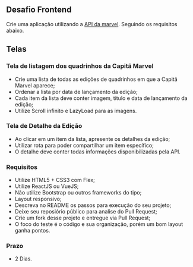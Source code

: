 ## Desafio Frontend ##
Crie uma aplicação utilizando a [API da marvel](https://developer.marvel.com/). Seguindo os requisitos abaixo.

## Telas ##

### Tela de listagem dos quadrinhos da Capitã Marvel ###
* Crie uma lista de todas as edições de quadrinhos em que a Capitã Marvel aparece;
* Ordenar a lista por data de lançamento da edição;
* Cada item da lista deve conter imagem, titulo e data de lançamento da edição;
* Utilize Scroll infinito e LazyLoad para as imagens.

### Tela de Detalhe da Edição ###
* Ao clicar em um item da lista, apresente os detalhes da edição;
* Utilizar rota para poder compartilhar um item específico;
* O detalhe deve conter todas informações disponibilizadas pela API.

### Requisitos ###
* Utilize HTML5 + CSS3 com Flex;
* Utilize ReactJS ou VueJS;
* Não utilize Bootstrap ou outros frameworks do tipo;
* Layout responsivo;
* Descreva no README os passos para execução do seu projeto;
* Deixe seu reposiório público para analise do Pull Request;
* Crie um fork desse projeto e entregue via Pull Request;
* O foco do teste é o código e sua organização, porém um bom layout ganha pontos.

### Prazo ###
* 2 Dias.
